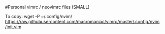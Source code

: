 #Personal vimrc / neovimrc files (SMALL)

To copy:
wget -P ~/.config/nvim/ https://raw.githubusercontent.com/macromaniac/vimrc/master/.config/nvim/init.vim
